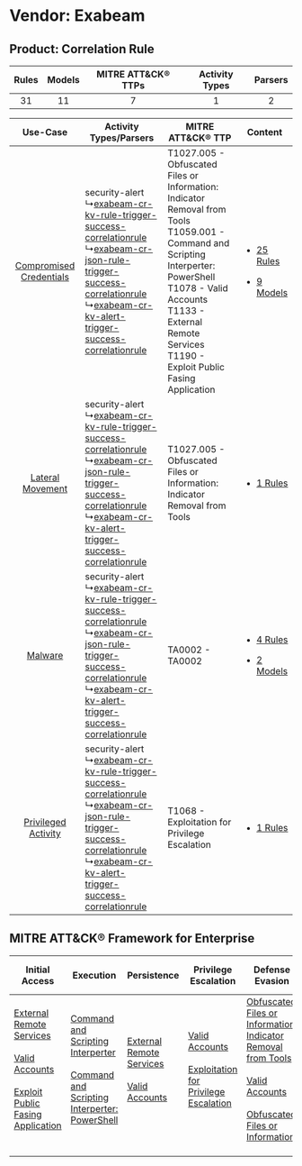 Vendor: Exabeam
===============
Product: Correlation Rule
-------------------------
| Rules | Models | MITRE ATT&CK® TTPs | Activity Types | Parsers |
|:-----:|:------:|:------------------:|:--------------:|:-------:|
|  31   |   11   |         7          |       1        |    2    |

|    Use-Case    | Activity Types/Parsers    | MITRE ATT&CK® TTP    | Content    |
|:----:| ---- | ---- | ---- |
| [Compromised Credentials](../../../UseCases/uc_compromised_credentials.md) |  security-alert<br> ↳[exabeam-cr-kv-rule-trigger-success-correlationrule](Ps/pC_exabeamcrkvruletriggersuccesscorrelationrule.md)<br> ↳[exabeam-cr-json-rule-trigger-success-correlationrule](Ps/pC_exabeamcrjsonruletriggersuccesscorrelationrule.md)<br> ↳[exabeam-cr-kv-alert-trigger-success-correlationrule](Ps/pC_exabeamcrkvalerttriggersuccesscorrelationrule.md)<br> | T1027.005 - Obfuscated Files or Information: Indicator Removal from Tools<br>T1059.001 - Command and Scripting Interperter: PowerShell<br>T1078 - Valid Accounts<br>T1133 - External Remote Services<br>T1190 - Exploit Public Fasing Application<br> | [<ul><li>25 Rules</li></ul><ul><li>9 Models</li></ul>](RM/r_m_exabeam_correlation_rule_Compromised_Credentials.md) |
|        [Lateral Movement](../../../UseCases/uc_lateral_movement.md)        |  security-alert<br> ↳[exabeam-cr-kv-rule-trigger-success-correlationrule](Ps/pC_exabeamcrkvruletriggersuccesscorrelationrule.md)<br> ↳[exabeam-cr-json-rule-trigger-success-correlationrule](Ps/pC_exabeamcrjsonruletriggersuccesscorrelationrule.md)<br> ↳[exabeam-cr-kv-alert-trigger-success-correlationrule](Ps/pC_exabeamcrkvalerttriggersuccesscorrelationrule.md)<br> | T1027.005 - Obfuscated Files or Information: Indicator Removal from Tools<br>    | [<ul><li>1 Rules</li></ul>](RM/r_m_exabeam_correlation_rule_Lateral_Movement.md)    |
|    [Malware](../../../UseCases/uc_malware.md)    |  security-alert<br> ↳[exabeam-cr-kv-rule-trigger-success-correlationrule](Ps/pC_exabeamcrkvruletriggersuccesscorrelationrule.md)<br> ↳[exabeam-cr-json-rule-trigger-success-correlationrule](Ps/pC_exabeamcrjsonruletriggersuccesscorrelationrule.md)<br> ↳[exabeam-cr-kv-alert-trigger-success-correlationrule](Ps/pC_exabeamcrkvalerttriggersuccesscorrelationrule.md)<br> | TA0002 - TA0002<br>    | [<ul><li>4 Rules</li></ul><ul><li>2 Models</li></ul>](RM/r_m_exabeam_correlation_rule_Malware.md)    |
|     [Privileged Activity](../../../UseCases/uc_privileged_activity.md)     |  security-alert<br> ↳[exabeam-cr-kv-rule-trigger-success-correlationrule](Ps/pC_exabeamcrkvruletriggersuccesscorrelationrule.md)<br> ↳[exabeam-cr-json-rule-trigger-success-correlationrule](Ps/pC_exabeamcrjsonruletriggersuccesscorrelationrule.md)<br> ↳[exabeam-cr-kv-alert-trigger-success-correlationrule](Ps/pC_exabeamcrkvalerttriggersuccesscorrelationrule.md)<br> | T1068 - Exploitation for Privilege Escalation<br>    | [<ul><li>1 Rules</li></ul>](RM/r_m_exabeam_correlation_rule_Privileged_Activity.md)    |

MITRE ATT&CK® Framework for Enterprise
--------------------------------------
| Initial Access                                                                                                                                                                                                                         | Execution                                                                                                                                                                                    | Persistence                                                                                                                                      | Privilege Escalation                                                                                                                                          | Defense Evasion                                                                                                                                                                                                                                                               | Credential Access | Discovery | Lateral Movement | Collection | Command and Control | Exfiltration | Impact |
| -------------------------------------------------------------------------------------------------------------------------------------------------------------------------------------------------------------------------------------- | -------------------------------------------------------------------------------------------------------------------------------------------------------------------------------------------- | ------------------------------------------------------------------------------------------------------------------------------------------------ | ------------------------------------------------------------------------------------------------------------------------------------------------------------- | ----------------------------------------------------------------------------------------------------------------------------------------------------------------------------------------------------------------------------------------------------------------------------- | ----------------- | --------- | ---------------- | ---------- | ------------------- | ------------ | ------ |
| [External Remote Services](https://attack.mitre.org/techniques/T1133)<br><br>[Valid Accounts](https://attack.mitre.org/techniques/T1078)<br><br>[Exploit Public Fasing Application](https://attack.mitre.org/techniques/T1190)<br><br> | [Command and Scripting Interperter](https://attack.mitre.org/techniques/T1059)<br><br>[Command and Scripting Interperter: PowerShell](https://attack.mitre.org/techniques/T1059/001)<br><br> | [External Remote Services](https://attack.mitre.org/techniques/T1133)<br><br>[Valid Accounts](https://attack.mitre.org/techniques/T1078)<br><br> | [Valid Accounts](https://attack.mitre.org/techniques/T1078)<br><br>[Exploitation for Privilege Escalation](https://attack.mitre.org/techniques/T1068)<br><br> | [Obfuscated Files or Information: Indicator Removal from Tools](https://attack.mitre.org/techniques/T1027/005)<br><br>[Valid Accounts](https://attack.mitre.org/techniques/T1078)<br><br>[Obfuscated Files or Information](https://attack.mitre.org/techniques/T1027)<br><br> |                   |           |                  |            |                     |              |        |